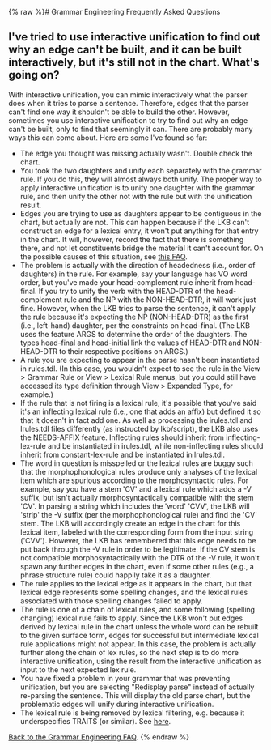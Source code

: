 {% raw %}# Grammar Engineering Frequently Asked Questions

## I've tried to use interactive unification to find out why an edge can't be built, and it can be built interactively, but it's still not in the chart. What's going on?

With interactive unification, you can mimic interactively what the
parser does when it tries to parse a sentence. Therefore, edges that the
parser can't find one way it shouldn't be able to build the other.
However, sometimes you use interactive unification to try to find out
why an edge can't be built, only to find that seemingly it can. There
are probably many ways this can come about. Here are some I've found so
far:

- The edge you thought was missing actually wasn't. Double check the
chart.
- You took the two daughters and unify each separately with the
grammar rule. If you do this, they will almost always both unify.
The proper way to apply interactive unification is to unify one
daughter with the grammar rule, and then unify the other not with
the rule but with the unification result.
- Edges you are trying to use as daughters appear to be contiguous in
the chart, but actually are not. This can happen because if the LKB
can't construct an edge for a lexical entry, it won't put anything
for that entry in the chart. It will, however, record the fact that
there is something there, and not let constituents bridge the
material it can't account for. On the possible causes of this
situation, see [this FAQ](/GeFaqWordNotInChart).
- The problem is actually with the direction of headedness (i.e.,
order of daughters) in the rule. For example, say your language has
VO word order, but you've made your head-complement rule inherit
from head-final. If you try to unify the verb with the HEAD-DTR of
the head-complement rule and the NP with the NON-HEAD-DTR, it will
work just fine. However, when the LKB tries to parse the sentence,
it can't apply the rule because it's expecting the NP (NON-HEAD-DTR)
as the first (i.e., left-hand) daughter, per the constraints on
head-final. (The LKB uses the feature ARGS to determine the order of
the daughters. The types head-final and head-initial link the values
of HEAD-DTR and NON-HEAD-DTR to their respective positions on ARGS.)
- A rule you are expecting to appear in the parse hasn't been
instantiated in rules.tdl. (In this case, you wouldn't expect to see
the rule in the View &gt; Grammar Rule or View &gt; Lexical Rule
menus, but you could still have accessed its type definition through
View &gt; Expanded Type, for example.)
- If the rule that is not firing is a lexical rule, it's possible that
you've said it's an inflecting lexical rule (i.e., one that adds an
affix) but defined it so that it doesn't in fact add one. As well as
processing the irules.tdl and lrules.tdl files differently (as
instructed by lkb/script), the LKB also uses the NEEDS-AFFIX
feature. Inflecting rules should inherit from inflecting-lex-rule
and be instantiated in irules.tdl, while non-inflecting rules should
inherit from constant-lex-rule and be instantiated in lrules.tdl.
- The word in question is misspelled or the lexical rules are buggy
such that the morphophonological rules produce only analyses of the
lexical item which are spurious according to the morphosyntactic
rules. For example, say you have a stem 'CV' and a lexical rule
which adds a -V suffix, but isn't actually morphosyntactically
compatible with the stem 'CV'. In parsing a string which includes
the 'word' 'CVV', the LKB will 'strip' the -V suffix (per the
morphophonological rule) and find the 'CV' stem. The LKB will
accordingly create an edge in the chart for this lexical item,
labeled with the corresponding form from the input string ('CVV').
However, the LKB has remembered that this edge needs to be put back
through the -V rule in order to be legitimate. If the CV stem is not
compatible morphosyntactically with the DTR of the -V rule, it won't
spawn any further edges in the chart, even if some other rules
(e.g., a phrase structure rule) could happily take it as a daughter.
- The rule applies to the lexical edge as it appears in the chart, but
that lexical edge represents some spelling changes, and the lexical
rules associated with those spelling changes failed to apply.
- The rule is one of a chain of lexical rules, and some following
(spelling changing) lexical rule fails to apply. Since the LKB won't
put edges derived by lexical rule in the chart unless the whole word
can be rebuilt to the given surface form, edges for successful but
intermediate lexical rule applications might not appear. In this
case, the problem is actually further along the chain of lex rules,
so the next step is to do more interactive unification, using the
result from the interactive unification as input to the next
expected lex rule.
- You have fixed a problem in your grammar that was preventing
unification, but you are selecting "Redisplay parse" instead of
actually re-parsing the sentence. This will display the old parse
chart, but the problematic edges will unify during interactive
unification.
- The lexical rule is being removed by lexical filtering, e.g. because it underspecifies TRAITS (or similar). See [here](https://delphinqa.ling.washington.edu/t/help-debugging-a-unification-surprise-involving-lexical-rules/875/4).

[Back to the Grammar Engineering FAQ](/GrammarEngineeringFaq).
<update date omitted for speed>{% endraw %}